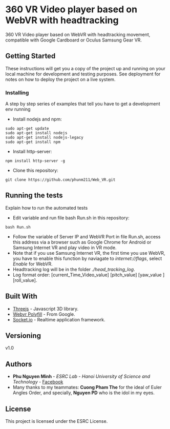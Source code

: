 # 360 VR Video player based on WebVR with headtracking
360 VR Video player based on WebVR with headtracking movement, compatible with Google Cardboard or Oculus Samsung Gear VR.
## Getting Started

These instructions will get you a copy of the project up and running on your local machine for development and testing purposes. See deployment for notes on how to deploy the project on a live system.

### Installing

A step by step series of examples that tell you have to get a development env running

* Install nodejs and npm:

```
sudo apt-get update
sudo apt-get install nodejs
sudo apt-get install nodejs-legacy
sudo apt-get install npm
```

* Install http-server:

```
npm install http-server -g
```

* Clone this repository:

```
git clone https://github.com/phunm211/Web_VR.git
```

## Running the tests

Explain how to run the automated tests

* Edit variable and run file bash Run.sh in this repository:

```
bash Run.sh
```
* Follow the variable of Server IP and WebVR Port in file Run.sh, access this address via a browser such as Google Chrome for Android or Samsung Internet VR and play video in VR mode.
* Note that if you use Samsung Internet VR, the first time you use WebVR, you have to enable this function by naviagate to *internet://flags*, select *Enable* for WebVR.
* Headtracking log will be in the folder *./head_tracking_log*.
* Log format order: [current_Time_Video_value]  [pitch_value]   [yaw_value ]  [roll_value].

## Built With

* [Threejs](https://threejs.org/) - Javascript 3D library.
* [Webvr Polyfill](https://github.com/googlevr/webvr-polyfill/) - From Google.
* [Socket.io](https://github.com/socketio/socket.io/) - Realtime application framework.

## Versioning

v1.0

## Authors

* **Phu Nguyen Minh** - *ESRC Lab - Hanoi University of Science and Technology* - [Facebook](https://facebook.com/ketromdeptrai)
* Many thanks to my teammates: **Cuong Pham The** for the ideal of Euler Angles Order, and specially, **Nguyen PD** who is the idol in my eyes.


## License

This project is licensed under the ESRC License.

